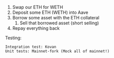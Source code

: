 1. Swap our ETH for WETH
2. Deposit some ETH (WETH) into Aave
3. Borrow some asset with the ETH collateral
    1. Sell that borrowed asset (short selling)
4. Repay everything back 


Testing: 

    Integration test: Kovan
    Unit tests: Mainnet-fork (Mock all of mainnet!)
